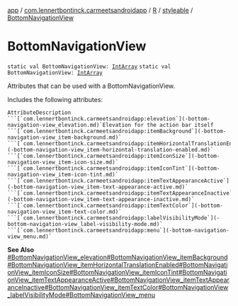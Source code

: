 [app](../../../index.md) / [com.lennertbontinck.carmeetsandroidapp](../../index.md) / [R](../index.md) / [styleable](index.md) / [BottomNavigationView](./-bottom-navigation-view.md)

# BottomNavigationView

`static val BottomNavigationView: `[`IntArray`](https://kotlinlang.org/api/latest/jvm/stdlib/kotlin/-int-array/index.html)
`static val BottomNavigationView: `[`IntArray`](https://kotlinlang.org/api/latest/jvm/stdlib/kotlin/-int-array/index.html)

Attributes that can be used with a BottomNavigationView.

Includes the following attributes:

    AttributeDescription ```[`com.lennertbontinck.carmeetsandroidapp:elevation`](-bottom-navigation-view_elevation.md)`Elevation for the action bar itself ```[`com.lennertbontinck.carmeetsandroidapp:itemBackground`](-bottom-navigation-view_item-background.md)` ```[`com.lennertbontinck.carmeetsandroidapp:itemHorizontalTranslationEnabled`](-bottom-navigation-view_item-horizontal-translation-enabled.md)` ```[`com.lennertbontinck.carmeetsandroidapp:itemIconSize`](-bottom-navigation-view_item-icon-size.md)` ```[`com.lennertbontinck.carmeetsandroidapp:itemIconTint`](-bottom-navigation-view_item-icon-tint.md)` ```[`com.lennertbontinck.carmeetsandroidapp:itemTextAppearanceActive`](-bottom-navigation-view_item-text-appearance-active.md)` ```[`com.lennertbontinck.carmeetsandroidapp:itemTextAppearanceInactive`](-bottom-navigation-view_item-text-appearance-inactive.md)` ```[`com.lennertbontinck.carmeetsandroidapp:itemTextColor`](-bottom-navigation-view_item-text-color.md)` ```[`com.lennertbontinck.carmeetsandroidapp:labelVisibilityMode`](-bottom-navigation-view_label-visibility-mode.md)` ```[`com.lennertbontinck.carmeetsandroidapp:menu`](-bottom-navigation-view_menu.md)`

**See Also**
[#BottomNavigationView_elevation](-bottom-navigation-view_elevation.md)[#BottomNavigationView_itemBackground](-bottom-navigation-view_item-background.md)[#BottomNavigationView_itemHorizontalTranslationEnabled](-bottom-navigation-view_item-horizontal-translation-enabled.md)[#BottomNavigationView_itemIconSize](-bottom-navigation-view_item-icon-size.md)[#BottomNavigationView_itemIconTint](-bottom-navigation-view_item-icon-tint.md)[#BottomNavigationView_itemTextAppearanceActive](-bottom-navigation-view_item-text-appearance-active.md)[#BottomNavigationView_itemTextAppearanceInactive](-bottom-navigation-view_item-text-appearance-inactive.md)[#BottomNavigationView_itemTextColor](-bottom-navigation-view_item-text-color.md)[#BottomNavigationView_labelVisibilityMode](-bottom-navigation-view_label-visibility-mode.md)[#BottomNavigationView_menu](-bottom-navigation-view_menu.md)

